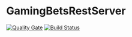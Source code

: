# GamingBetsRestServer

[![Quality Gate](http://sonarqube.it.dh-karlsruhe.de/api/badges/gate?key=com.gabmingbets%3AgamingBetRestServer)](http://sonarqube.it.dh-karlsruhe.de/overview?id=com.gabmingbets%3AgamingBetRestServer)  [![Build Status](http://134.255.218.20:5000/job/GamingBetsServer/badge/icon)](http://134.255.218.20:5000/job/GamingBetsServer)
